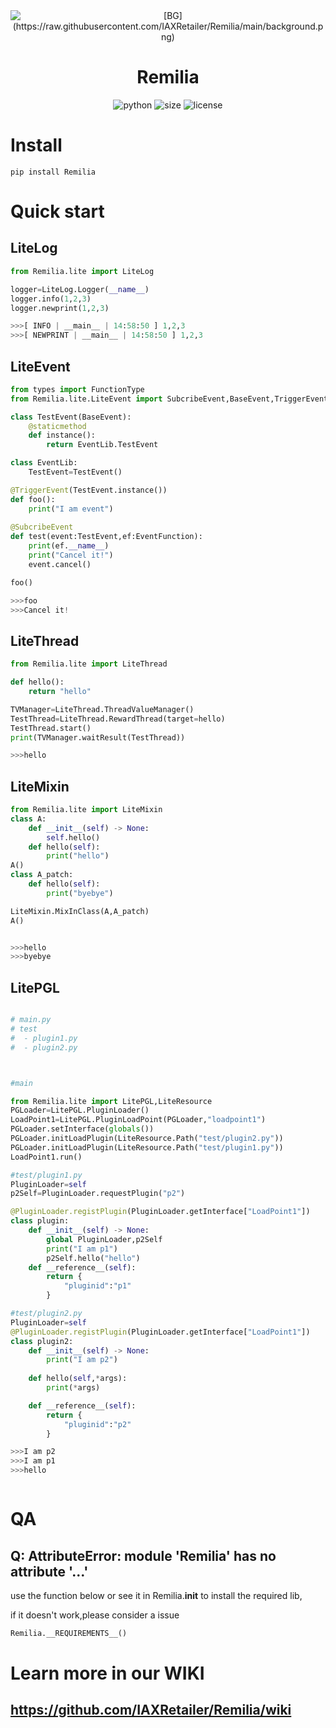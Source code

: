 <div align=center>
  <img src="https://raw.githubusercontent.com/IAXRetailer/Remilia/main/background.png"  alt="[BG](https://raw.githubusercontent.com/IAXRetailer/Remilia/main/background.png)"/>
  <h1 align="center">Remilia</h1> 
</div>
<div align=center>
  <img src="https://img.shields.io/badge/python-3.8+-blue" alt="python">
  <img src="https://img.shields.io/github/languages/code-size/IAXRetailer/Remilia" alt="size">
  <img src="https://img.shields.io/github/license/IAXRetailer/Remilia" alt="license">
</div>

# Install

```shell
pip install Remilia
```

# Quick start

## LiteLog

```python
from Remilia.lite import LiteLog

logger=LiteLog.Logger(__name__)
logger.info(1,2,3)
logger.newprint(1,2,3)

>>>[ INFO | __main__ | 14:58:50 ] 1,2,3
>>>[ NEWPRINT | __main__ | 14:58:50 ] 1,2,3
```

## LiteEvent

```python
from types import FunctionType
from Remilia.lite.LiteEvent import SubcribeEvent,BaseEvent,TriggerEvent,EventFunction

class TestEvent(BaseEvent):
    @staticmethod
    def instance():
        return EventLib.TestEvent

class EventLib:
    TestEvent=TestEvent()

@TriggerEvent(TestEvent.instance())
def foo():
    print("I am event")
    
@SubcribeEvent
def test(event:TestEvent,ef:EventFunction):
    print(ef.__name__)
    print("Cancel it!")
    event.cancel()

foo()

>>>foo
>>>Cancel it!
```

## LiteThread

```python
from Remilia.lite import LiteThread

def hello():
    return "hello"

TVManager=LiteThread.ThreadValueManager()
TestThread=LiteThread.RewardThread(target=hello)
TestThread.start()
print(TVManager.waitResult(TestThread))

>>>hello
```

## LiteMixin

```python
from Remilia.lite import LiteMixin
class A:
    def __init__(self) -> None:
        self.hello()
    def hello(self):
        print("hello")
A()
class A_patch:
    def hello(self):
        print("byebye")

LiteMixin.MixInClass(A,A_patch)
A()


>>>hello
>>>byebye
```

## LitePGL

```python

# main.py
# test
#  - plugin1.py
#  - plugin2.py



#main

from Remilia.lite import LitePGL,LiteResource
PGLoader=LitePGL.PluginLoader()
LoadPoint1=LitePGL.PluginLoadPoint(PGLoader,"loadpoint1")
PGLoader.setInterface(globals())
PGLoader.initLoadPlugin(LiteResource.Path("test/plugin2.py"))
PGLoader.initLoadPlugin(LiteResource.Path("test/plugin1.py"))
LoadPoint1.run()

#test/plugin1.py
PluginLoader=self
p2Self=PluginLoader.requestPlugin("p2")

@PluginLoader.registPlugin(PluginLoader.getInterface["LoadPoint1"])
class plugin:
    def __init__(self) -> None:
        global PluginLoader,p2Self
        print("I am p1")
        p2Self.hello("hello")
    def __reference__(self):
        return {
            "pluginid":"p1"
        }

#test/plugin2.py
PluginLoader=self
@PluginLoader.registPlugin(PluginLoader.getInterface["LoadPoint1"])
class plugin2:
    def __init__(self) -> None:
        print("I am p2")
    
    def hello(self,*args):
        print(*args)

    def __reference__(self):
        return {
            "pluginid":"p2"
        }

>>>I am p2
>>>I am p1
>>>hello



```
# QA

## Q: AttributeError: module 'Remilia' has no attribute '...'

use the function below or see it in Remilia.__init__ to install the required lib,

if it doesn't work,please consider a issue

```python
Remilia.__REQUIREMENTS__()
```
# Learn more in our WIKI

## https://github.com/IAXRetailer/Remilia/wiki
